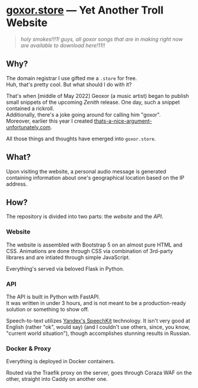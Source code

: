 # **[goxor.store](https://goxor.store)** — Yet Another Troll Website

> *holy smokes!!!1! guys, all goxor songs that are in making right now are available to download here!11!!*

## Why?

The domain registrar I use gifted me a `.store` for free.\
Huh, that's pretty cool. But what should I do with it?

That's when [middle of May 2022] Geoxor (a music artist) began to publish small snippets of the upcoming *Zenith* release. One day, such a snippet contained a rickroll.\
Additionally, there's a joke going around for calling him "goxor".\
Moreover, earlier this year I created [thats-a-nice-argument-unfortunately.com](https://thats-a-nice-argument-unfortunately.com).

All those things and thoughts have emerged into `goxor.store`.

## What?

Upon visiting the website, a personal audio message is generated containing information about one's geographical location based on the IP address.

## How?

The repository is divided into two parts: the *website* and the *API*.

### Website

The website is assembled with Bootstrap 5 on an almost pure HTML and CSS.
Animations are done through CSS via combination of 3rd-party librares and are intiated through simple JavaScript.

Everything's served via beloved Flask in Python.

### API

The API is built in Python with FastAPI.\
It was written in under 3 hours, and is not meant to be a production-ready solution or something to show off.

Speech-to-text utilizes [Yandex's SpeechKit](https://cloud.yandex.com/services/speechkit) technology. It isn't very good at English (rather "ok", would say) (and I couldn't use others, since, you know, "current world situation"), though accomplishes stunning results in Russian.

### Docker & Proxy

Everything is deployed in Docker containers.

Routed via the Traefik proxy on the server, goes through Coraza WAF on the other, straight into Caddy on another one.
